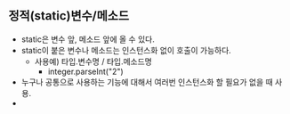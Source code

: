 ## 정적(static)변수/메소드
- static은 변수 앞, 메소드 앞에 올 수 있다.
- static이 붙은 변수나 메소드는 인스턴스화 없이 호출이 가능하다.
    - 사용예) 타입.변수명 / 타입.메소드명
      - integer.parseInt("2")
- 누구나 공통으로 사용하는 기능에 대해서 여러번 인스턴스화 할 필요가 없을 때 사용.
-